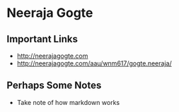 # Neeraja Gogte

## Important Links

- http://neerajagogte.com
- http://neerajagogte.com/aau/wnm617/gogte.neeraja/

## Perhaps Some Notes

- Take note of how markdown works
